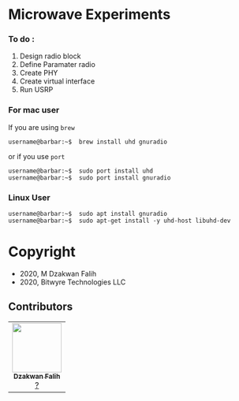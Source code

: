 # Microwave Experiments

### To do :
1. Design radio block
2. Define Paramater radio
3. Create PHY
4. Create virtual interface
5. Run USRP

### For mac user 

If you are using `brew`

```console
username@barbar:~$  brew install uhd gnuradio
```

or if you use `port`

```console
username@barbar:~$  sudo port install uhd
username@barbar:~$  sudo port install gnuradio
```

### Linux User
```console
username@barbar:~$  sudo apt install gnuradio
username@barbar:~$  sudo apt-get install -y uhd-host libuhd-dev 
```


# Copyright

- 2020, M Dzakwan Falih
- 2020, Bitwyre Technologies LLC

## Contributors
<table>
    <td align="center"><a href="#"><img src="https://avatars1.githubusercontent.com/u/23207299?s=400&u=579c04a4d558b6af7615eaed9600b17484be27a9&v=4" width="100px;" alt=""/><br /><sub><b>Dzakwan Falih</b></sub></a><br /><a href="#" title="Code">?</a></td>
<table>
